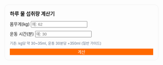 <!-- 물 섭취량 계산기 -->
<section id="water-calc" style="max-width:520px;margin-top:18px;padding:16px;border:1px solid #eee;border-radius:12px">
  <h3 style="margin:0 0 12px">하루 물 섭취량 계산기</h3>
  <div style="display:grid;gap:10px">
    <label>몸무게(kg) <input id="wtWeight" type="number" inputmode="decimal" placeholder="예: 62"></label>
    <label>운동 시간(분) <input id="wtWorkout" type="number" inputmode="numeric" placeholder="예: 30"></label>
    <small style="color:#64748b">기준: kg당 약 30~35ml, 운동 30분당 +350ml (일반 가이드)</small>
    <button class="btn" style="background:#ff6a00;color:#fff;border:0">계산</button>
    <div id="wtResult" style="padding:10px;background:#f8fafc;border:1px dashed #cbd5e1;border-radius:8px;display:none"></div>
  </div>
</section>

<script defer>
document.addEventListener('DOMContentLoaded', function(){
  const $ = id => document.getElementById(id);
  const clean = v => String(v ?? '').replace(/,/g,'').trim();

  $('wtBtn').addEventListener('click', function(){
    const w = parseFloat(clean($('wtWeight').value));
    const workoutMin = parseFloat(clean($('wtWorkout').value || '0'));

    if (Number.isNaN(w) || w<=0) {
      $('wtResult').style.display='block';
      $('wtResult').innerText = '몸무게를 정확히 입력하세요.';
      return;
    }

    const baseLowMl = w * 30;
    const baseHighMl = w * 35;
    const extraMl = Math.floor((workoutMin/30)) * 350;

    const low = baseLowMl + extraMl;
    const high = baseHighMl + extraMl;

    $('wtResult').style.display='block';
    $('wtResult').innerHTML = `
      <strong>권장 섭취량:</strong> ${Math.round(low/1000)} ~ ${Math.round(high/1000)} L/일
      <br><small style="color:#64748b">※ 개인 건강상태에 따라 다를 수 있습니다.</small>
    `;
  });
});
</script>
